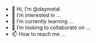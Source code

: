 - 👋 Hi, I’m @daymetal
- 👀 I’m interested in ...
- 🌱 I’m currently learning ...
- 💞️ I’m looking to collaborate on ...
- 📫 How to reach me ...

<!---
daymetal/daymetal is a ✨ special ✨ repository because its `README.md` (this file) appears on your GitHub profile.
You can click the Preview link to take a look at your changes.
--->
